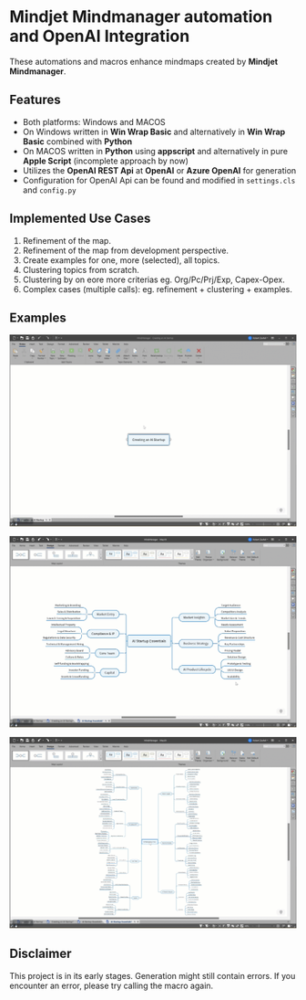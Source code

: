 # Mindjet Mindmanager automation and OpenAI Integration

These automations and macros enhance mindmaps created by **Mindjet Mindmanager**.

## Features

- Both platforms: Windows and MACOS
- On Windows written in **Win Wrap Basic** and alternatively in **Win Wrap Basic** combined with **Python** 
- On MACOS written in **Python** using **appscript** and alternatively in pure **Apple Script** (incomplete approach by now)
- Utilizes the **OpenAI REST Api** at **OpenAI** or **Azure OpenAI** for generation
- Configuration for OpenAI Api can be found and modified in `settings.cls` and `config.py`

## Implemented Use Cases

1. Refinement of the map.  
2. Refinement of the map from development perspective.  
3. Create examples for one, more (selected), all topics.  
4. Clustering topics from scratch.  
5. Clustering by on eore more criterias eg. Org/Pc/Prj/Exp, Capex-Opex.  
6. Complex cases (multiple calls): eg. refinement + clustering + examples.  

## Examples

![Example 1](doc/anim1.gif)  

![Example 2](doc/anim3.gif)  

![Example 3](doc/anim4.gif)  


## Disclaimer

This project is in its early stages. Generation might still contain errors. If you encounter an error, please try calling the macro again.
